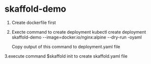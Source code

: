 # skaffold-demo

1. Create dockerfile first 

2. Execte command to create deployment kubectl create deployment skaffold-demo --image=docker.io/nginx:alpine --dry-run -oyaml

    Copy output of this command to deployment.yaml file

3.execute command $skaffold init   to create skaffold.yaml file
